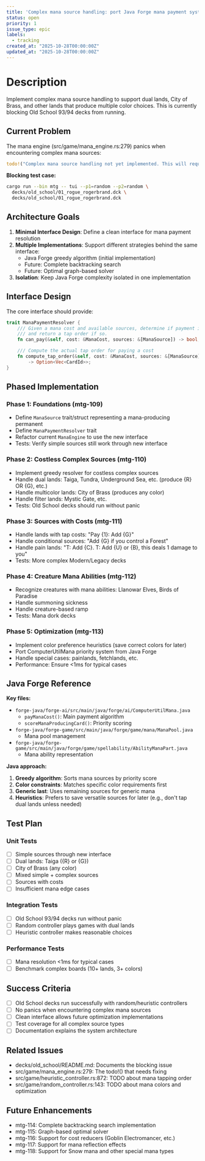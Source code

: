 ```yaml
---
title: 'Complex mana source handling: port Java Forge mana payment system'
status: open
priority: 1
issue_type: epic
labels:
  - tracking
created_at: "2025-10-28T00:00:00Z"
updated_at: "2025-10-28T00:00:00Z"
---
```


# Description

Implement complex mana source handling to support dual lands, City of Brass, and other lands that produce multiple color choices. This is currently blocking Old School 93/94 decks from running.

## Current Problem

The mana engine (src/game/mana_engine.rs:279) panics when encountering complex mana sources:

```rust
todo!("Complex mana source handling not yet implemented. This will require a small search process to handle lands like City of Brass that can produce any color, or dual lands that produce {{R}} OR {{G}}.");
```

**Blocking test case:**
```bash
cargo run --bin mtg -- tui --p1=random --p2=random \
  decks/old_school/01_rogue_rogerbrand.dck \
  decks/old_school/01_rogue_rogerbrand.dck
```

## Architecture Goals

1. **Minimal Interface Design**: Define a clean interface for mana payment resolution
2. **Multiple Implementations**: Support different strategies behind the same interface:
   - Java Forge greedy algorithm (initial implementation)
   - Future: Complete backtracking search
   - Future: Optimal graph-based solver
3. **Isolation**: Keep Java Forge complexity isolated in one implementation

## Interface Design

The core interface should provide:

```rust
trait ManaPaymentResolver {
    /// Given a mana cost and available sources, determine if payment is possible
    /// and return a tap order if so.
    fn can_pay(&self, cost: &ManaCost, sources: &[ManaSource]) -> bool;

    /// Compute the actual tap order for paying a cost
    fn compute_tap_order(&self, cost: &ManaCost, sources: &[ManaSource])
        -> Option<Vec<CardId>>;
}
```

## Phased Implementation

### Phase 1: Foundations (mtg-109)
- Define `ManaSource` trait/struct representing a mana-producing permanent
- Define `ManaPaymentResolver` trait
- Refactor current `ManaEngine` to use the new interface
- Tests: Verify simple sources still work through new interface

### Phase 2: Costless Complex Sources (mtg-110)
- Implement greedy resolver for costless complex sources
- Handle dual lands: Taiga, Tundra, Underground Sea, etc. (produce {R} OR {G}, etc.)
- Handle multicolor lands: City of Brass (produces any color)
- Handle filter lands: Mystic Gate, etc.
- Tests: Old School decks should run without panic

### Phase 3: Sources with Costs (mtg-111)
- Handle lands with tap costs: "Pay {1}: Add {G}"
- Handle conditional sources: "Add {G} if you control a Forest"
- Handle pain lands: "T: Add {C}. T: Add {U} or {B}, this deals 1 damage to you"
- Tests: More complex Modern/Legacy decks

### Phase 4: Creature Mana Abilities (mtg-112)
- Recognize creatures with mana abilities: Llanowar Elves, Birds of Paradise
- Handle summoning sickness
- Handle creature-based ramp
- Tests: Mana dork decks

### Phase 5: Optimization (mtg-113)
- Implement color preference heuristics (save correct colors for later)
- Port ComputerUtilMana priority system from Java Forge
- Handle special cases: painlands, fetchlands, etc.
- Performance: Ensure <1ms for typical cases

## Java Forge Reference

**Key files:**
- `forge-java/forge-ai/src/main/java/forge/ai/ComputerUtilMana.java`
  - `payManaCost()`: Main payment algorithm
  - `scoreManaProducingCard()`: Priority scoring
- `forge-java/forge-game/src/main/java/forge/game/mana/ManaPool.java`
  - Mana pool management
- `forge-java/forge-game/src/main/java/forge/game/spellability/AbilityManaPart.java`
  - Mana ability representation

**Java approach:**
1. **Greedy algorithm**: Sorts mana sources by priority score
2. **Color constraints**: Matches specific color requirements first
3. **Generic last**: Uses remaining sources for generic mana
4. **Heuristics**: Prefers to save versatile sources for later (e.g., don't tap dual lands unless needed)

## Test Plan

### Unit Tests
- [ ] Simple sources through new interface
- [ ] Dual lands: Taiga ({R} or {G})
- [ ] City of Brass (any color)
- [ ] Mixed simple + complex sources
- [ ] Sources with costs
- [ ] Insufficient mana edge cases

### Integration Tests
- [ ] Old School 93/94 decks run without panic
- [ ] Random controller plays games with dual lands
- [ ] Heuristic controller makes reasonable choices

### Performance Tests
- [ ] Mana resolution <1ms for typical cases
- [ ] Benchmark complex boards (10+ lands, 3+ colors)

## Success Criteria

- [ ] Old School decks run successfully with random/heuristic controllers
- [ ] No panics when encountering complex mana sources
- [ ] Clean interface allows future optimization implementations
- [ ] Test coverage for all complex source types
- [ ] Documentation explains the system architecture

## Related Issues

- decks/old_school/README.md: Documents the blocking issue
- src/game/mana_engine.rs:279: The todo!() that needs fixing
- src/game/heuristic_controller.rs:872: TODO about mana tapping order
- src/game/random_controller.rs:143: TODO about mana colors and optimization

## Future Enhancements

- mtg-114: Complete backtracking search implementation
- mtg-115: Graph-based optimal solver
- mtg-116: Support for cost reducers (Goblin Electromancer, etc.)
- mtg-117: Support for mana reflection effects
- mtg-118: Support for Snow mana and other special mana types
